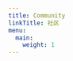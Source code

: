 ```yaml
---
title: Community
linkTitle: 社区
menu:
  main:
    weight: 1
---
```


<!--add blocks of content here to add more sections to the community page -->
